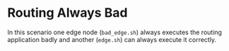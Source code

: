 # Routing Always Bad

In this scenario one edge node (`bad_edge.sh`) always executes the routing application badly and another (`edge.sh`) can always execute it correctly.